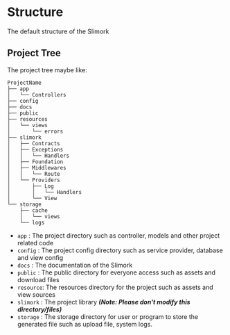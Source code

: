 # Structure

The default structure of the Slimork

## Project Tree

The project tree maybe like:

    ProjectName
    ├── app
    │   └── Controllers
    ├── config
    ├── docs
    ├── public
    ├── resources
    │   └── views
    │       └── errors
    ├── slimork
    │   ├── Contracts
    │   ├── Exceptions
    │   │   └── Handlers
    │   ├── Foundation
    │   ├── Middlewares
    │   │   └── Route
    │   └── Providers
    │       ├── Log
    │       │   └── Handlers
    │       └── View
    └── storage
        ├── cache
        │   └── views
        └── logs

- `app`     : The project directory such as controller, models and other project related code
- `config`  : The project config directory such as service provider, database and view config
- `docs`    : The documentation of the Slimork
- `public`  : The public directory for everyone access such as assets and download files
- `resource`: The resources directory for the project such as assets and view sources
- `slimork` : The project library ***(Note: Please don't modify this directory/files)***
- `storage` : The storage directory for user or program to store the generated file such as upload file, system logs.
